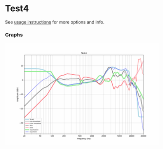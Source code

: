 # Test4
See [usage instructions](https://github.com/jaakkopasanen/AutoEq#usage) for more options and info.

### Graphs
![](./Test4.png)